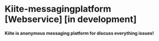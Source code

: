 # Kiite-messagingplatform [Webservice] [in development]
#### Kiite is anonymous messaging platform for discuss everything issues!
